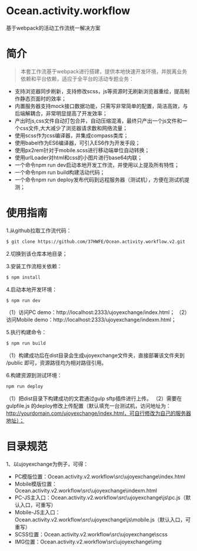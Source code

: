 # Ocean.activity.workflow
基于webpack的活动工作流统一解决方案

# 简介
>本套工作流基于webpack进行搭建，提供本地快速开发环境，并脱离业务依赖和平台依赖，适应于全平台的活动专题业务：

- 支持浏览器同步刷新，支持修改scss，js等资源时无刷新浏览器重绘，提高制作静态页面时的效率；
- 内置服务器支持mock接口数据功能，只需写非常简单的配置，简洁高效，与后端解耦合，非常明显提高了开发效率；
- 产出时js,css文件自动打包合并，自动压缩混淆，最终只产出一个js文件和一个css文件,大大减少了浏览器请求数和网络流量；
- 使用scss作为css编译器，并集成compass类库；
- 使用babel作为ES6编译器，可引入ES6作为开发手段；
- 使用px2rem针对于mobile.scss进行移动端单位自动转换；
- 使用urlLoader对html和css的小图片进行base64内联；
- 一个命令npm run dev启动本地开发工作流，并使用以上提及所有特性；
- 一个命令npm run build构建活动代码；
- 一个命令npm run deploy发布代码到远程服务器（测试机），方便在测试机提测；

# 使用指南
1.从github拉取工作流代码：
```bash
$ git clone https://github.com/37HWFE/Ocean.activity.workflow.v2.git
```

2.切换到该仓库本地目录；

3.安装工作流相关依赖：
```bash
$ npm install
```
4.启动本地开发环境：
```bash
$ npm run dev
```
（1）访问PC demo：http://localhost:2333/ujoyexchange/index.html；
（2）访问Mobile demo：http://localhost:2333/ujoyexchange/indexm.html；

5.执行构建命令：
```bash
$ npm run build
```
（1）构建成功后在dist目录会生成ujoyexchange文件夹，直接部署该文件夹到 /public 即可，资源路径均为相对路径引用。

6.构建资源到测试环境：
```bash
npm run deploy
```
（1）把dist目录下构建成功的文君通过gulp sftp插件进行上传。
（2）需要在gulpfile.js 的deploy修改上传配置（默认填充一台测试机，访问地址为：http://yourdomain.com/ujoyexchange/index.html，可自行修改为自己的服务器地址）；

# 目录规范
1、以ujoyexchange为例子，可得：

- PC模版位置：Ocean.activity.v2.workflow\src\ujoyexchange\index.html
- Mobile模版位置：Ocean.activity.v2.workflow\src\ujoyexchange\indexm.html
- PC-JS主入口：Ocean.activity.v2.workflow\src\ujoyexchange\js\pc.js（默认入口，可重写）
- Mobile-JS主入口：Ocean.activity.v2.workflow\src\ujoyexchange\js\mobile.js（默认入口，可重写）
- SCSS位置：Ocean.activity.v2.workflow\src\ujoyexchange\scss
- IMG位置：Ocean.activity.v2.workflow\src\ujoyexchange\img
